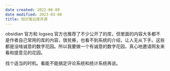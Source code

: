 ```yaml
---
date created: 2022-06-09
date modified: 2023-03-08
title: 知识笔记库开源
---
```


obsidian 官方和 logseq 官方也推荐了不少公开了的库，但里面的内容大多都不是作者自己常用的库的内容，很贫瘠，也看不到系统的介绍，让人无从下手。这些都是没啥诚意的数字花园。所以我要做一个有诚意的数字花园，真心地邀请网友来看和提意见的花园。

找个适当的时机。看能不能搞定评论系统和统计系统再说。
